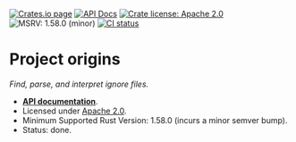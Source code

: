 [![Crates.io page](https://badgen.net/crates/v/ignore-files)](https://crates.io/crates/ignore-files)
[![API Docs](https://docs.rs/ignore-files/badge.svg)][docs]
[![Crate license: Apache 2.0](https://badgen.net/badge/license/Apache%202.0)][license]
![MSRV: 1.58.0 (minor)](https://badgen.net/badge/MSRV/1.58.0%20%28minor%29/0b7261)
[![CI status](https://github.com/watchexec/watchexec/actions/workflows/check.yml/badge.svg)](https://github.com/watchexec/watchexec/actions/workflows/check.yml)

# Project origins

_Find, parse, and interpret ignore files._

- **[API documentation][docs]**.
- Licensed under [Apache 2.0][license].
- Minimum Supported Rust Version: 1.58.0 (incurs a minor semver bump).
- Status: done.

[docs]: https://docs.rs/ignore-files
[license]: ../../LICENSE

